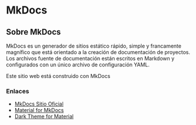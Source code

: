 # MkDocs

## Sobre MkDocs
MkDocs es un generador de sitios estático rápido, simple y francamente magnífico que está orientado a la creación de documentación de proyectos. Los archivos fuente de documentación están escritos en Markdown y configurados con un único archivo de configuración YAML.

Este sitio web está construido con MkDocs

### Enlaces

* [MkDocs Sitio Oficial](https://www.mkdocs.org/)
* [Material for MkDocs](https://squidfunk.github.io/mkdocs-material/)
* [Dark Theme for Material](https://github.com/fmaida/mkdocs-material-dark-theme)
